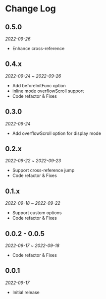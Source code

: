 # Change Log

## 0.5.0

*2022-09-26*

- Enhance cross-reference

## 0.4.x

*2022-09-24* ~ *2022-09-26*

- Add beforeInitFunc option
- inline mode overflowScroll support
- Code refactor & Fixes

## 0.3.0

*2022-09-24*

- Add overflowScroll option for display mode

## 0.2.x

*2022-09-22* ~ *2022-09-23*

- Support cross-reference jump
- Code refactor & Fixes

## 0.1.x

*2022-09-18* ~ *2022-09-22*

- Support custom options
- Code refactor & Fixes

## 0.0.2 - 0.0.5

*2022-09-17* ~ *2022-09-18*

- Code refactor & Fixes

## 0.0.1

*2022-09-17*

- Initial release
